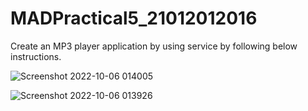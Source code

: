 # MADPractical5_21012012016
Create an MP3 player application by using service by following below instructions.

![Screenshot 2022-10-06 014005](https://user-images.githubusercontent.com/110770530/194754703-7c157b2f-fe4c-4eff-9db0-e108ca9e17ac.jpg)

![Screenshot 2022-10-06 013926](https://user-images.githubusercontent.com/110770530/194754708-8f00aae5-338c-4bbf-80c1-99264cb2d5a1.jpg)

